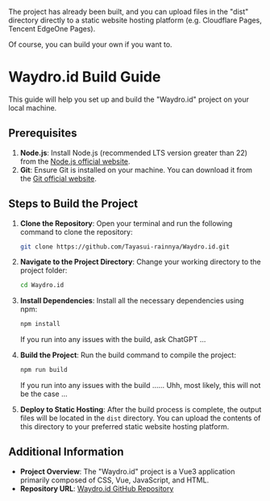 The project has already been built, and you can upload files in the "dist" directory directly to a static website hosting platform (e.g. Cloudflare Pages, Tencent EdgeOne Pages).

Of course, you can build your own if you want to.


# Waydro.id Build Guide

This guide will help you set up and build the "Waydro.id" project on your local machine.

## Prerequisites

1. **Node.js**: Install Node.js (recommended LTS version greater than 22) from the [Node.js official website](https://nodejs.org/).
2. **Git**: Ensure Git is installed on your machine. You can download it from the [Git official website](https://git-scm.com/).

## Steps to Build the Project

1. **Clone the Repository**:
   Open your terminal and run the following command to clone the repository:
   ```bash
   git clone https://github.com/Tayasui-rainnya/Waydro.id.git
   ```

2. **Navigate to the Project Directory**:
   Change your working directory to the project folder:
   ```bash
   cd Waydro.id
   ```

3. **Install Dependencies**:
   Install all the necessary dependencies using npm:
   ```bash
   npm install
   ```
   If you run into any issues with the build, ask ChatGPT ...

4. **Build the Project**:
   Run the build command to compile the project:
   ```bash
   npm run build
   ```
   If you run into any issues with the build …… Uhh, most likely, this will not be the case ...

5. **Deploy to Static Hosting**:
   After the build process is complete, the output files will be located in the `dist` directory. You can upload the contents of this directory to your preferred static website hosting platform.

## Additional Information

- **Project Overview**: The "Waydro.id" project is a Vue3 application primarily composed of CSS, Vue, JavaScript, and HTML.
- **Repository URL**: [Waydro.id GitHub Repository](https://github.com/Tayasui-rainnya/Waydro.id)
